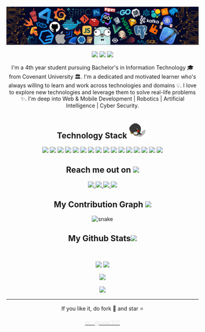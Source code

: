 
<!--  https://johnmiicheal.github.io/portfolio/  -->
<p align="center">
 
</p align="center">
<img src="https://github.com/johnmiicheal/johnmiicheal/blob/main/images/header_.png" />

<p align="center">
 
 <img src="https://badges.pufler.dev/visits/johnmiicheal/johnmiicheal"/> 
 <!-- <img src="https://badges.pufler.dev/years/johnmiicheal"/> -->
 <img src="https://badges.pufler.dev/repos/johnmiicheal"/>
 <img src="https://badges.pufler.dev/commits/monthly/johnmiicheal" />

</p>

<p align="center">
  I'm a 4th year student pursuing Bachelor's in Information Technology 🎓 from Covenant University 🏛. I'm a dedicated and motivated learner who's always willing to learn and work across technologies and domains 💡. I love to explore new technologies and leverage them to solve real-life problems ✨. I'm deep into Web & Mobile Development | Robotics | Artificial Intelligence | Cyber Security.
</p>  

<h2 align="center">Technology Stack <img src="https://github.com/johnmiicheal/johnmiicheal/blob/main/images/laptop.gif" width="50"></h2>

<p align="center">
 <img src="https://img.shields.io/badge/C-00599C?style=flat-square&logo=c&logoColor=white"/>
<img src="https://img.shields.io/badge/-Java-E34A86?style=flat-square&logo=java"/>
<img src="https://img.shields.io/badge/-C++-00599C?style=flat-square&logo=c"/>
<img src="https://img.shields.io/badge/-HTML5-E34F26?style=flat-square&logo=html5&logoColor=white"/>
<img src="https://img.shields.io/badge/-CSS3-1572B6?style=flat-square&logo=css3"/>
<img src="https://img.shields.io/badge/-Bootstrap-563D7C?style=flat-square&logo=bootstrap"/>
<img src="https://img.shields.io/badge/-AwS-blue?style=flat-square&logo=amazon"/>
<img src= "https://img.shields.io/badge/-Flask-black?style=flat-square&logo=flask"/>
<img src="https://img.shields.io/badge/-JavaScript-black?style=flat-square&logo=javascript"/>
<img src ="https://img.shields.io/badge/-Typescript-black?style=flat-square&logo=typescript" />
<img src="https://img.shields.io/badge/-Nodejs-black?style=flat-square&logo=Node.js"/>
<img src="https://img.shields.io/badge/-React-black?style=flat-square&logo=react"/>
<img src="https://img.shields.io/badge/-MongoDB-black?style=flat-square&logo=mongodb"/>
<img src="https://img.shields.io/badge/-GraphQL-black?style=flat-square&logo=graphql"/>
<img src="https://img.shields.io/badge/-Git-black?style=flat-square&logo=git"/>
<img src="https://img.shields.io/badge/-GitHub-black?style=flat-square&logo=github"/>
</p>

<h2 align="center">Reach me out on <img src="https://media0.giphy.com/media/jqNPzdTTxQfOgOqpO4/source.gif" width="50"></h2>

<p align="center">
<a href="https://www.instagram.com/iampinkhoodie" target="_blank"> 
 <img src="https://img.shields.io/badge/-iampinkhoodie-purple?style=flat-square&logo=instagram&logoColor=white&link=https://www.instagram.com/iampinkhoodie/"/>
</a> 
<a href="mailto: michealelijah301@gmail.com">
 <img src="https://img.shields.io/badge/-michealelijah301-c14438?style=flat-square&logo=Gmail&logoColor=white&link=mailto:michealelijah301@gmail.com"/>
</a>
<a href="https://www.linkedin.com/in/johnmiicheal/">
 <img src="https://img.shields.io/badge/-johnmiicheal-blue?style=flat-square&logo=Linkedin&logoColor=white&link=https://www.linkedin.com/in/johnmiicheal-698a18142/"/>
</a>
 <a href="https://twitter.com/iampinkhoodie">
 <img src="https://img.shields.io/badge/-iampinkhoodie-blue?style=flat-square&logo=twitter&logoColor=white&link=https://twitter.com/iampinkhoodie"/>
</a>
</p>


<h2 align="center">
  My Contribution Graph <img src="https://media.giphy.com/media/xUA7aZeLE2e0P7Znz2/giphy.gif" width="50">
</h2>
<p align="center">
  <img src="https://github.com/ritik307/ritik307/raw/output/github-contribution-grid-snake.svg" alt="snake"></center>
</p>

<h2 align="center">
  My Github Stats<img src="https://media.giphy.com/media/VgCDAzcKvsR6OM0uWg/giphy.gif" width="50">
</h2>
 
<br>

<p align = "center">
  <img  src = "https://github-readme-stats.vercel.app/api?username=johnmiicheal&show_icons=true&theme=radical&line_height=27">
  <img src = "https://github-readme-stats.vercel.app/api/top-langs/?username=johnmiicheal&hide=html,css,java,shaderlab,kotlin,hlsl&theme=radical">
</p>

<p align = "center">
 <img  src="https://github-readme-streak-stats.herokuapp.com/?user=johnmiicheal&show_icons=true&locale=en&layout=compact&theme=radical&line_height=0" />
</p> 

<p align = "center">
 <img src="https://activity-graph.herokuapp.com/graph?username=johnmiicheal&theme=redical">
</p> 
<hr>
<p align="center">If you like it, do fork 🍴 and star ⭐</p>
<a href="https://github.com/ritik307" target="_blank" ><p align="center" style="color: #E5E5E5">cc: @ratik307 </p> </a>
